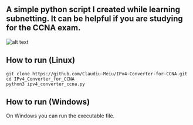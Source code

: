 ## A simple python script I created while learning subnetting. It can be helpful if you are studying for the CCNA exam.

![alt text](https://github.com/Claudiu-Meiu/IPv4_Converter_for_CCNA/blob/main/example.png?raw=true)

## How to run (Linux)

```
git clone https://github.com/Claudiu-Meiu/IPv4-Converter-for-CCNA.git
cd IPv4_Converter_for_CCNA
python3 ipv4_converter_ccna.py
```
## How to run (Windows)
On Windows you can run the executable file.
